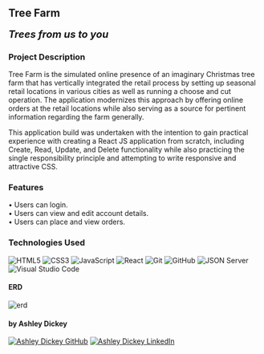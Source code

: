 ## Tree Farm

<b style="font-size: 20px;"><i>Trees from us to you</i></b>

### Project Description

Tree Farm is the simulated online presence of an imaginary Christmas tree farm that has vertically integrated the retail process by setting up seasonal retail locations in various cities as well as running a choose and cut operation. The application modernizes this approach by offering online orders at the retail locations while also serving as a source for pertinent information regarding the farm generally. 

This application build was undertaken with the intention to gain practical experience with creating a React JS application from scratch, including Create, Read, Update, and Delete functionality while also practicing the single responsibility principle and attempting to write responsive and attractive CSS. 

### Features

<p>
• Users can login.<br>
• Users can view and edit account details.<br>• Users can place and view orders.
</p>

### Technologies Used

![HTML5](https://img.shields.io/badge/html5%20-%23E34F26.svg?&style=for-the-badge&logo=html5&logoColor=white) ![CSS3](https://img.shields.io/badge/css3%20-%231572B6.svg?&style=for-the-badge&logo=css3&logoColor=white) ![JavaScript](https://img.shields.io/badge/javascript%20-%23323330.svg?&style=for-the-badge&logo=javascript&logoColor=%23F7DF1E) ![React](https://img.shields.io/badge/react%20-%2320232a.svg?&style=for-the-badge&logo=react&logoColor=%2361DAFB) ![Git](https://img.shields.io/badge/git%20-%23F05033.svg?&style=for-the-badge&logo=git&logoColor=white) ![GitHub](https://img.shields.io/badge/github%20-%23121011.svg?&style=for-the-badge&logo=github&logoColor=white) ![JSON Server](https://img.shields.io/badge/JSON_Server%20-%232a2e2a.svg?&style=for-the-badge&logo=JSON&logoColor=white) ![Visual Studio Code](https://img.shields.io/badge/VSCode%20-%23007ACC.svg?&style=for-the-badge&logo=visual-studio-code&logoColor=white)

#### ERD

<img src="./images/Screen Shot 2022-01-03 at 2.08.32 PM.png" alt="erd">

#### by Ashley Dickey

<a href="https://www.github.com/anichole93/" target="_blank"><img src="https://img.shields.io/badge/github%20-%23121011.svg?&style=for-the-badge&logo=github&logoColor=white" alt="Ashley Dickey GitHub" style="height: auto !important;width: auto !important;" /></a> <a href="https://www.linkedin.com/" target="_blank"><img src="https://img.shields.io/badge/linkedin%20-%230077B5.svg?&style=for-the-badge&logo=linkedin&logoColor=white" alt="Ashley Dickey LinkedIn" style="height: auto !important;width: auto !important;" /></a>

